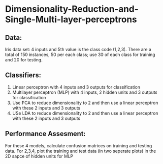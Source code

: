 # Dimensionality-Reduction-and-Single-Multi-layer-perceptrons

## Data:
Iris data set: 4 inputs and 5th value is the class code (1,2,3). There are a total of 150 instances, 50 per each class; use 30 of each class for training and 20 for testing. 

## Classifiers: 

1. Linear perceptron with 4 inputs and 3 outputs for classification
2. Multilayer perceptron (MLP) with 4 inputs, 2 hidden units and 3 outputs for classification
3. Use PCA to reduce dimensionality to 2 and then use a linear perceptron with these 2 inputs and 3 outputs
4. USe LDA to reduce dimensionality to 2 and then use a linear perceptron with these 2 inputs and 3 outputs

## Performance Assesment:

For these 4 models, calculate confusion matrices on training and testing data. For 2,3,4, plot the training and test data (in two seperate plots) in the 2D sapce of hidden units for MLP
